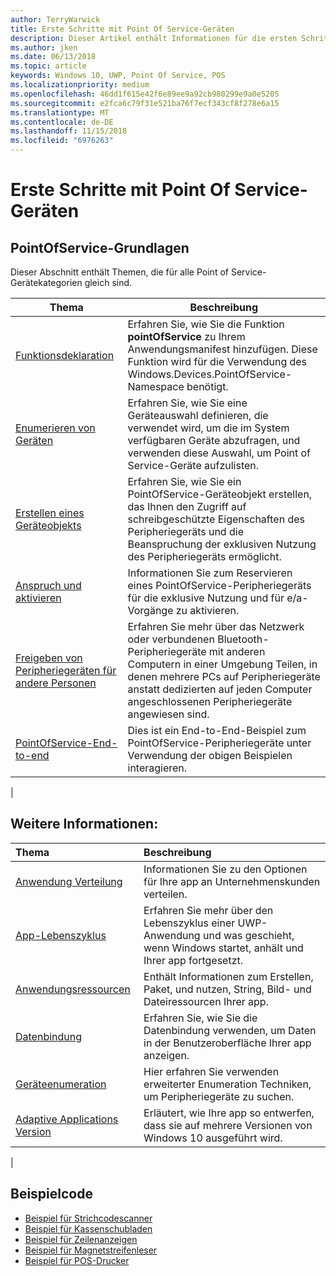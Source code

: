 ```yaml
---
author: TerryWarwick
title: Erste Schritte mit Point Of Service-Geräten
description: Dieser Artikel enthält Informationen für die ersten Schritte mit PointOfService-UWP-Apps.
ms.author: jken
ms.date: 06/13/2018
ms.topic: article
keywords: Windows 10, UWP, Point Of Service, POS
ms.localizationpriority: medium
ms.openlocfilehash: 46dd1f615e42f6e89ee9a92cb980299e9a0e5205
ms.sourcegitcommit: e2fca6c79f31e521ba76f7ecf343cf8f278e6a15
ms.translationtype: MT
ms.contentlocale: de-DE
ms.lasthandoff: 11/15/2018
ms.locfileid: "6976263"
---
```

# <a name="getting-started-with-point-of-service"></a>Erste Schritte mit Point Of Service-Geräten

## <a name="pointofservice-basics"></a>PointOfService-Grundlagen

Dieser Abschnitt enthält Themen, die für alle Point of Service-Gerätekategorien gleich sind.

|Thema |Beschreibung |
|------|------------|
| [Funktionsdeklaration](pos-basics-capability.md)      | Erfahren Sie, wie Sie die Funktion **pointOfService** zu Ihrem Anwendungsmanifest hinzufügen.  Diese Funktion wird für die Verwendung des Windows.Devices.PointOfService-Namespace benötigt.  |
| [Enumerieren von Geräten](pos-basics-enumerating.md)        | Erfahren Sie, wie Sie eine Geräteauswahl definieren, die verwendet wird, um die im System verfügbaren Geräte abzufragen, und verwenden diese Auswahl, um Point of Service-Geräte aufzulisten.  |
| [Erstellen eines Geräteobjekts](pos-basics-deviceobject.md)  | Erfahren Sie, wie Sie ein PointOfService-Geräteobjekt erstellen, das Ihnen den Zugriff auf schreibgeschützte Eigenschaften des Peripheriegeräts und die Beanspruchung der exklusiven Nutzung des Peripheriegeräts ermöglicht. |
| [Anspruch und aktivieren ](pos-basics-claim.md)  | Informationen Sie zum Reservieren eines PointOfService-Peripheriegeräts für die exklusive Nutzung und für e/a-Vorgänge zu aktivieren.  |
| [Freigeben von Peripheriegeräten für andere Personen](pos-basics-sharing.md) | Erfahren Sie mehr über das Netzwerk oder verbundenen Bluetooth-Peripheriegeräte mit anderen Computern in einer Umgebung Teilen, in denen mehrere PCs auf Peripheriegeräte anstatt dedizierten auf jeden Computer angeschlossenen Peripheriegeräte angewiesen sind.
| [PointOfService-End-to-end](pos-get-started.md)  | Dies ist ein End-to-End-Beispiel zum PointOfService-Peripheriegeräte unter Verwendung der obigen Beispielen interagieren. |
|

## <a name="see-also"></a>Weitere Informationen:

| Thema   | Beschreibung |
|:--------|:------------|
| [Anwendung Verteilung](../publish/distribute-lob-apps-to-enterprises.md) | Informationen Sie zu den Optionen für Ihre app an Unternehmenskunden verteilen. |
| [App-Lebenszyklus](../launch-resume/app-lifecycle.md) | Erfahren Sie mehr über den Lebenszyklus einer UWP-Anwendung und was geschieht, wenn Windows startet, anhält und Ihrer app fortgesetzt. |
| [Anwendungsressourcen](../app-resources/index.md) | Enthält Informationen zum Erstellen, Paket, und nutzen, String, Bild- und Dateiressourcen Ihrer app. |
| [Datenbindung](../data-binding/index.md) | Erfahren Sie, wie Sie die Datenbindung verwenden, um Daten in der Benutzeroberfläche Ihrer app anzeigen. |
| [Geräteenumeration](enumerate-devices.md) | Hier erfahren Sie verwenden erweiterter Enumeration Techniken, um Peripheriegeräte zu suchen.|
| [Adaptive Applications Version](../debug-test-perf/version-adaptive-apps.md) | Erläutert, wie Ihre app so entwerfen, dass sie auf mehrere Versionen von Windows 10 ausgeführt wird.|
|


## <a name="sample-code"></a>Beispielcode
+ [Beispiel für Strichcodescanner](https://github.com/Microsoft/Windows-universal-samples/tree/master/Samples/BarcodeScanner)
+ [Beispiel für Kassenschubladen]( https://github.com/Microsoft/Windows-universal-samples/tree/master/Samples/CashDrawer)
+ [Beispiel für Zeilenanzeigen](https://github.com/Microsoft/Windows-universal-samples/tree/master/Samples/LineDisplay)
+ [Beispiel für Magnetstreifenleser](https://github.com/Microsoft/Windows-universal-samples/tree/master/Samples/MagneticStripeReader)
+ [Beispiel für POS-Drucker](https://github.com/Microsoft/Windows-universal-samples/tree/master/Samples/PosPrinter)

